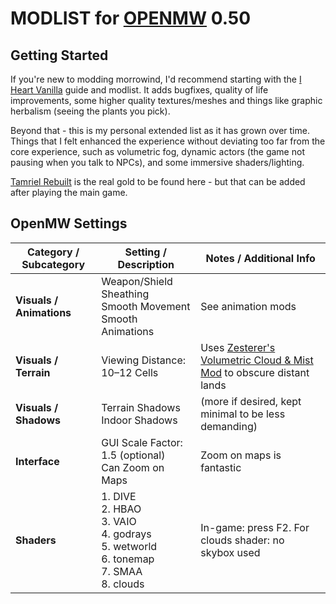 # MODLIST for [OPENMW](https://openmw.org/) 0.50

## Getting Started

If you're new to modding morrowind, I'd recommend starting with the [I Heart Vanilla](https://modding-openmw.com/lists/i-heart-vanilla/) guide and modlist. It adds bugfixes, quality of life improvements, some higher quality textures/meshes and things like graphic herbalism (seeing the plants you pick).

Beyond that - this is my personal extended list as it has grown over time. Things that I felt enhanced the experience without deviating too far from the core experience, such as volumetric fog, dynamic actors (the game not pausing when you talk to NPCs), and some immersive shaders/lighting. 

[Tamriel Rebuilt](https://www.tamriel-rebuilt.org/) is the real gold to be found here - but that can be added after playing the main game. 

## OpenMW Settings

| Category / Subcategory   | Setting / Description                                                                            | Notes / Additional Info                                                                                                      |
| ------------------------ | ------------------------------------------------------------------------------------------------ | ---------------------------------------------------------------------------------------------------------------------------- |
| **Visuals / Animations** | Weapon/Shield Sheathing<br>Smooth Movement<br>Smooth Animations                                  | See animation mods                                                                                                                               |
| **Visuals / Terrain**    | Viewing Distance: 10–12 Cells                                                                    | Uses [Zesterer's Volumetric Cloud & Mist Mod](https://github.com/zesterer/openmw-volumetric-clouds) to obscure distant lands |
| **Visuals / Shadows**    | Terrain Shadows<br>Indoor Shadows<br>                                           | (more if desired, kept minimal to be less demanding)                                                                                                                             |
| **Interface**            | GUI Scale Factor: 1.5 (optional)<br>Can Zoom on Maps                                             | Zoom on maps is fantastic                                                                                                                             |
| **Shaders**               | 1. DIVE<br>2. HBAO<br>3. VAIO<br>4. godrays<br>5. wetworld<br>6. tonemap<br>7. SMAA<br>8. clouds | In-game: press F2. For clouds shader: no skybox used                                                                         |
